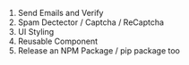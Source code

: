 1. Send Emails and Verify
2. Spam Dectector / Captcha / ReCaptcha
3. UI Styling
4. Reusable Component
5. Release an NPM Package / pip package too